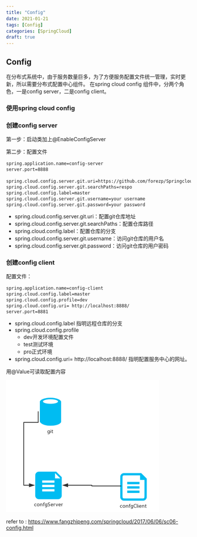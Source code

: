 ```yaml
---
title: "Config"
date: 2021-01-21
tags: [Config]
categories: [SpringCloud]
draft: true
---
```

## Config
在分布式系统中，由于服务数量巨多，为了方便服务配置文件统一管理，实时更新，所以需要分布式配置中心组件。
在spring cloud config 组件中，分两个角色，一是config server，二是config client。

### 使用spring cloud config
### 创建config server
第一步：启动类加上@EnableConfigServer

第二步：配置文件
```
spring.application.name=config-server
server.port=8888

spring.cloud.config.server.git.uri=https://github.com/forezp/SpringcloudConfig/
spring.cloud.config.server.git.searchPaths=respo
spring.cloud.config.label=master
spring.cloud.config.server.git.username=your username
spring.cloud.config.server.git.password=your password
```

- spring.cloud.config.server.git.uri：配置git仓库地址
- spring.cloud.config.server.git.searchPaths：配置仓库路径
- spring.cloud.config.label：配置仓库的分支
- spring.cloud.config.server.git.username：访问git仓库的用户名
- spring.cloud.config.server.git.password：访问git仓库的用户密码



### 创建config client

配置文件：
```
spring.application.name=config-client
spring.cloud.config.label=master
spring.cloud.config.profile=dev
spring.cloud.config.uri= http://localhost:8888/
server.port=8881

```

- spring.cloud.config.label 指明远程仓库的分支
- spring.cloud.config.profile
	- dev开发环境配置文件
    - test测试环境
    - pro正式环境
- spring.cloud.config.uri= http://localhost:8888/ 指明配置服务中心的网址。

用@Value可读取配置内容

![配置读取过程图](img/2279594-40ecbed6d38573d9.png)

refer to : https://www.fangzhipeng.com/springcloud/2017/06/06/sc06-config.html
